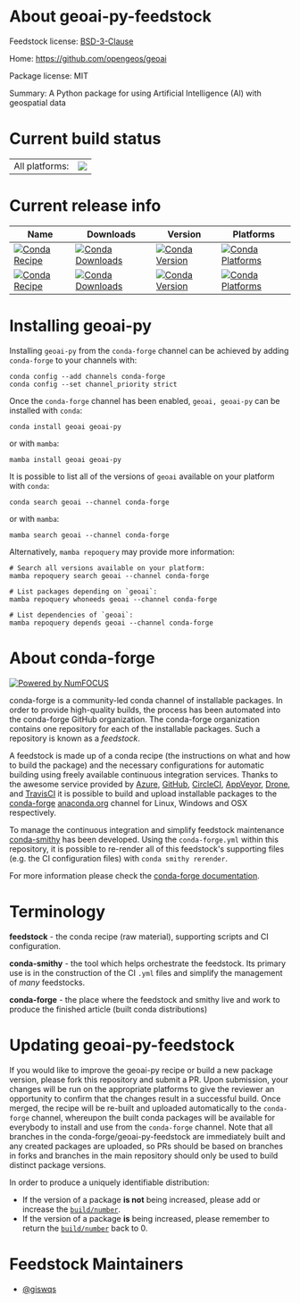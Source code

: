 About geoai-py-feedstock
========================

Feedstock license: [BSD-3-Clause](https://github.com/conda-forge/geoai-py-feedstock/blob/main/LICENSE.txt)

Home: https://github.com/opengeos/geoai

Package license: MIT

Summary: A Python package for using Artificial Intelligence (AI) with geospatial data

Current build status
====================


<table><tr><td>All platforms:</td>
    <td>
      <a href="https://dev.azure.com/conda-forge/feedstock-builds/_build/latest?definitionId=20495&branchName=main">
        <img src="https://dev.azure.com/conda-forge/feedstock-builds/_apis/build/status/geoai-py-feedstock?branchName=main">
      </a>
    </td>
  </tr>
</table>

Current release info
====================

| Name | Downloads | Version | Platforms |
| --- | --- | --- | --- |
| [![Conda Recipe](https://img.shields.io/badge/recipe-geoai-green.svg)](https://anaconda.org/conda-forge/geoai) | [![Conda Downloads](https://img.shields.io/conda/dn/conda-forge/geoai.svg)](https://anaconda.org/conda-forge/geoai) | [![Conda Version](https://img.shields.io/conda/vn/conda-forge/geoai.svg)](https://anaconda.org/conda-forge/geoai) | [![Conda Platforms](https://img.shields.io/conda/pn/conda-forge/geoai.svg)](https://anaconda.org/conda-forge/geoai) |
| [![Conda Recipe](https://img.shields.io/badge/recipe-geoai--py-green.svg)](https://anaconda.org/conda-forge/geoai-py) | [![Conda Downloads](https://img.shields.io/conda/dn/conda-forge/geoai-py.svg)](https://anaconda.org/conda-forge/geoai-py) | [![Conda Version](https://img.shields.io/conda/vn/conda-forge/geoai-py.svg)](https://anaconda.org/conda-forge/geoai-py) | [![Conda Platforms](https://img.shields.io/conda/pn/conda-forge/geoai-py.svg)](https://anaconda.org/conda-forge/geoai-py) |

Installing geoai-py
===================

Installing `geoai-py` from the `conda-forge` channel can be achieved by adding `conda-forge` to your channels with:

```
conda config --add channels conda-forge
conda config --set channel_priority strict
```

Once the `conda-forge` channel has been enabled, `geoai, geoai-py` can be installed with `conda`:

```
conda install geoai geoai-py
```

or with `mamba`:

```
mamba install geoai geoai-py
```

It is possible to list all of the versions of `geoai` available on your platform with `conda`:

```
conda search geoai --channel conda-forge
```

or with `mamba`:

```
mamba search geoai --channel conda-forge
```

Alternatively, `mamba repoquery` may provide more information:

```
# Search all versions available on your platform:
mamba repoquery search geoai --channel conda-forge

# List packages depending on `geoai`:
mamba repoquery whoneeds geoai --channel conda-forge

# List dependencies of `geoai`:
mamba repoquery depends geoai --channel conda-forge
```


About conda-forge
=================

[![Powered by
NumFOCUS](https://img.shields.io/badge/powered%20by-NumFOCUS-orange.svg?style=flat&colorA=E1523D&colorB=007D8A)](https://numfocus.org)

conda-forge is a community-led conda channel of installable packages.
In order to provide high-quality builds, the process has been automated into the
conda-forge GitHub organization. The conda-forge organization contains one repository
for each of the installable packages. Such a repository is known as a *feedstock*.

A feedstock is made up of a conda recipe (the instructions on what and how to build
the package) and the necessary configurations for automatic building using freely
available continuous integration services. Thanks to the awesome service provided by
[Azure](https://azure.microsoft.com/en-us/services/devops/), [GitHub](https://github.com/),
[CircleCI](https://circleci.com/), [AppVeyor](https://www.appveyor.com/),
[Drone](https://cloud.drone.io/welcome), and [TravisCI](https://travis-ci.com/)
it is possible to build and upload installable packages to the
[conda-forge](https://anaconda.org/conda-forge) [anaconda.org](https://anaconda.org/)
channel for Linux, Windows and OSX respectively.

To manage the continuous integration and simplify feedstock maintenance
[conda-smithy](https://github.com/conda-forge/conda-smithy) has been developed.
Using the ``conda-forge.yml`` within this repository, it is possible to re-render all of
this feedstock's supporting files (e.g. the CI configuration files) with ``conda smithy rerender``.

For more information please check the [conda-forge documentation](https://conda-forge.org/docs/).

Terminology
===========

**feedstock** - the conda recipe (raw material), supporting scripts and CI configuration.

**conda-smithy** - the tool which helps orchestrate the feedstock.
                   Its primary use is in the construction of the CI ``.yml`` files
                   and simplify the management of *many* feedstocks.

**conda-forge** - the place where the feedstock and smithy live and work to
                  produce the finished article (built conda distributions)


Updating geoai-py-feedstock
===========================

If you would like to improve the geoai-py recipe or build a new
package version, please fork this repository and submit a PR. Upon submission,
your changes will be run on the appropriate platforms to give the reviewer an
opportunity to confirm that the changes result in a successful build. Once
merged, the recipe will be re-built and uploaded automatically to the
`conda-forge` channel, whereupon the built conda packages will be available for
everybody to install and use from the `conda-forge` channel.
Note that all branches in the conda-forge/geoai-py-feedstock are
immediately built and any created packages are uploaded, so PRs should be based
on branches in forks and branches in the main repository should only be used to
build distinct package versions.

In order to produce a uniquely identifiable distribution:
 * If the version of a package **is not** being increased, please add or increase
   the [``build/number``](https://docs.conda.io/projects/conda-build/en/latest/resources/define-metadata.html#build-number-and-string).
 * If the version of a package **is** being increased, please remember to return
   the [``build/number``](https://docs.conda.io/projects/conda-build/en/latest/resources/define-metadata.html#build-number-and-string)
   back to 0.

Feedstock Maintainers
=====================

* [@giswqs](https://github.com/giswqs/)

